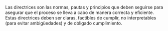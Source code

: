 Las directrices son las normas, pautas y principios que deben seguirse para asegurar que el proceso se lleva a cabo de manera correcta y eficiente. Estas directrices deben ser claras, factibles de cumplir, no interpretables (para evitar ambigüedades) y de obligado cumplimiento. 